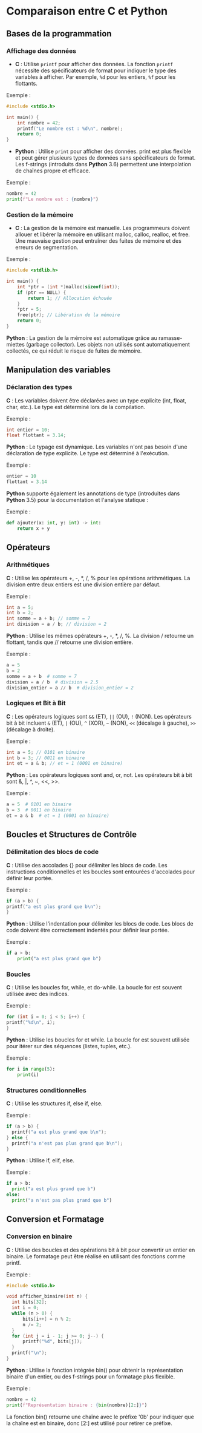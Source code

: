 # Comparaison entre **C** et **Python**

## Bases de la programmation

### Affichage des données

- **C** : Utilise `printf` pour afficher des données. La fonction `printf` nécessite des spécificateurs de format pour
  indiquer le type des variables à afficher. Par exemple, `%d` pour les entiers, `%f` pour les flottants.

Exemple :

```c++
#include <stdio.h>

int main() {
    int nombre = 42;
    printf("Le nombre est : %d\n", nombre);
    return 0;
}
```

- **Python** : Utilise `print` pour afficher des données. print est plus flexible et peut gérer plusieurs types de
  données sans spécificateurs de format. Les f-strings (introduits dans **Python** 3.6) permettent une interpolation de
  chaînes propre et efficace.

Exemple :

```python
nombre = 42
print(f"Le nombre est : {nombre}")
```

### Gestion de la mémoire

- **C** : La gestion de la mémoire est manuelle. Les programmeurs doivent allouer et libérer la mémoire en utilisant
  malloc, calloc, realloc, et free. Une mauvaise gestion peut entraîner des fuites de mémoire et des erreurs de
  segmentation.

Exemple :

```c++
#include <stdlib.h>

int main() {
    int *ptr = (int *)malloc(sizeof(int));
    if (ptr == NULL) {
        return 1; // Allocation échouée
    }
    *ptr = 5;
    free(ptr); // Libération de la mémoire
    return 0;
}
```

**Python** : La gestion de la mémoire est automatique grâce au ramasse-miettes (garbage collector). Les objets non
utilisés sont automatiquement collectés, ce qui réduit le risque de fuites de mémoire.

## Manipulation des variables

### Déclaration des types

**C** : Les variables doivent être déclarées avec un type explicite (int, float, char, etc.). Le type est déterminé lors
de la compilation.

Exemple :

```c++
int entier = 10;
float flottant = 3.14;
```

**Python** : Le typage est dynamique. Les variables n'ont pas besoin d'une déclaration de type explicite. Le type est
déterminé à l'exécution.

Exemple :

```python
entier = 10
flottant = 3.14
```

**Python** supporte également les annotations de type (introduites dans **Python** 3.5) pour la documentation et
l'analyse statique :

Exemple :

```python
def ajouter(x: int, y: int) -> int:
    return x + y
```

## Opérateurs

### Arithmétiques

**C** : Utilise les opérateurs +, -, *, /, % pour les opérations arithmétiques. La division entre deux entiers est une
division entière par défaut.

Exemple :

```c++
int a = 5;
int b = 2;
int somme = a + b; // somme = 7
int division = a / b; // division = 2
```

**Python** : Utilise les mêmes opérateurs +, -, *, /, %. La division / retourne un flottant, tandis que // retourne une
division entière.

Exemple :

```python
a = 5
b = 2
somme = a + b  # somme = 7
division = a / b  # division = 2.5
division_entier = a // b  # division_entier = 2
```

### Logiques et Bit à Bit

**C** : Les opérateurs logiques sont `&&` (ET), `||` (OU), `!` (NON).
Les opérateurs bit à bit incluent `&` (ET), `|` (OU), `^` (XOR), `~` (NON), `<<` (décalage à gauche), `>>` (décalage à
droite).

Exemple :

```c++
int a = 5; // 0101 en binaire
int b = 3; // 0011 en binaire
int et = a & b; // et = 1 (0001 en binaire)
```

**Python** : Les opérateurs logiques sont and, or, not. Les opérateurs bit à bit sont &, |, ^, ~, <<, >>.

Exemple :

```python
a = 5  # 0101 en binaire
b = 3  # 0011 en binaire
et = a & b  # et = 1 (0001 en binaire)
```

## Boucles et Structures de Contrôle

### Délimitation des blocs de code

**C** : Utilise des accolades {} pour délimiter les blocs de code. Les instructions conditionnelles et les boucles sont
entourées d'accolades pour définir leur portée.

Exemple :

```c++
if (a > b) {
printf("a est plus grand que b\n");
}
```

**Python** : Utilise l'indentation pour délimiter les blocs de code. Les blocs de code doivent être correctement
indentés pour définir leur portée.

Exemple :

```python
if a > b:
    print("a est plus grand que b")
```

### Boucles

**C** : Utilise les boucles for, while, et do-while. La boucle for est souvent utilisée avec des indices.

Exemple :

```c++
for (int i = 0; i < 5; i++) {
printf("%d\n", i);
}
```

**Python** : Utilise les boucles for et while. La boucle for est souvent utilisée pour itérer sur des séquences (listes,
tuples, etc.).

Exemple :

```python
for i in range(5):
    print(i)
```

### Structures conditionnelles

**C** : Utilise les structures if, else if, else.

Exemple :

```c++
if (a > b) {
  printf("a est plus grand que b\n");
} else {
  printf("a n'est pas plus grand que b\n");
}
```

**Python** : Utilise if, elif, else.

Exemple :

```python
if a > b:
  print("a est plus grand que b")
else:
  print("a n'est pas plus grand que b")
```

## Conversion et Formatage

### Conversion en binaire

**C** : Utilise des boucles et des opérations bit à bit pour convertir un entier en binaire. Le formatage peut être
réalisé en utilisant des fonctions comme printf.

Exemple :

```c++
#include <stdio.h>

void afficher_binaire(int n) {
  int bits[32];
  int i = 0;
  while (n > 0) {
      bits[i++] = n % 2;
      n /= 2;
  }
  for (int j = i - 1; j >= 0; j--) {
      printf("%d", bits[j]);
  }
  printf("\n");
}
```
**Python** : Utilise la fonction intégrée bin() pour obtenir la représentation binaire d'un entier, ou des f-strings
pour un formatage plus flexible.

Exemple :

```python
nombre = 42
print(f"Représentation binaire : {bin(nombre)[2:]}")
```

La fonction bin() retourne une chaîne avec le préfixe '0b' pour indiquer que la chaîne est en binaire, donc [2:] est
utilisé pour retirer ce préfixe.